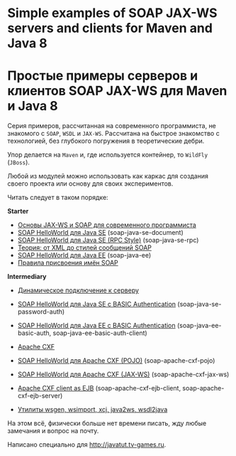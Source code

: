 # Simple examples of SOAP JAX-WS servers and clients for Maven and Java 8
# Простые примеры серверов и клиентов SOAP JAX-WS для Maven и Java 8

Серия примеров, рассчитанная на современного программиста, не знакомого с `SOAP`, `WSDL` и `JAX-WS`.
Рассчитана на быстрое знакомство с технологией, без глубокого погружения в теоретические дебри.

Упор делается на `Maven` и, где используется контейнер, то `WildFly` (`JBoss`).

Любой из модулей можно использовать как каркас для создания своего проекта или основу для своих экспериментов.

Читать следует в таком порядке:

**Starter**

* [Основы JAX-WS и SOAP для современного программиста](doc/chapter-1.md)
* [SOAP HelloWorld для Java SE](doc/chapter-2.md) (soap-java-se-document)
* [SOAP HelloWorld для Java SE (RPC Style)](doc/chapter-3.md) (soap-java-se-rpc)
* [Теория: от XML до стилей сообщений SOAP](doc/chapter-3.5.md)
* [SOAP HelloWorld для Java EE](doc/chapter-4.md) (soap-java-ee)
* [Правила присвоения имён SOAP](doc/soap-naming-convention.md)

**Intermediary**

* [Динамическое подключение к серверу](doc/chapter-5.md)
* [SOAP HelloWorld для Java SE с BASIC Authentication](doc/chapter-6.md) (soap-java-se-password-auth)
* [SOAP HelloWorld для Java EE с BASIC Authentication](doc/chapter-7.md) (soap-java-ee-basic-auth, soap-java-ee-basic-auth-client)


* [Apache CXF](doc/chapter-7.5.md)
* [SOAP HelloWorld для Apache CXF (POJO)](doc/chapter-8.md) (soap-apache-cxf-pojo)
* [SOAP HelloWorld для Apache CXF (JAX-WS)](doc/chapter-9.md) (soap-apache-cxf-jax-ws)
* [Apache CXF client as EJB](doc/chapter-10.md) (soap-apache-cxf-ejb-client, soap-apache-cxf-ejb-server)
* [Утилиты wsgen, wsimport, xcj, java2ws, wsdl2java](doc/utils.md)

На этом всё, физически больше нет времени писать, жду любые замечания и вопрос на почту.

Написано специально для http://javatut.tv-games.ru.